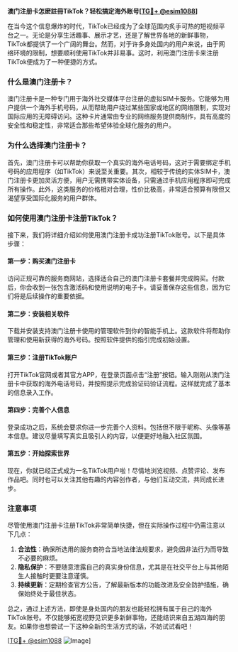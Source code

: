 **澳门注册卡怎麽註冊TikTok？轻松搞定海外账号[[TG💪+ @esim1088](https://t.me/s/esim1088)]**

在当今这个信息爆炸的时代，TikTok已经成为了全球范围内炙手可热的短视频平台之一。无论是分享生活趣事、展示才艺，还是了解世界各地的新鲜事物，TikTok都提供了一个广阔的舞台。然而，对于许多身处国内的用户来说，由于网络环境的限制，想要顺利使用TikTok并非易事。这时，利用澳门注册卡来注册TikTok便成为了一种便捷的方式。

### 什么是澳门注册卡？

澳门注册卡是一种专门用于海外社交媒体平台注册的虚拟SIM卡服务。它能够为用户提供一个海外手机号码，从而帮助用户绕过某些国家或地区的网络限制，实现对国际应用的无障碍访问。这种卡片通常由专业的网络服务提供商制作，具有高度的安全性和稳定性，非常适合那些希望体验全球化服务的用户。

### 为什么选择澳门注册卡？

首先，澳门注册卡可以帮助你获取一个真实的海外电话号码，这对于需要绑定手机号码的应用程序（如TikTok）来说至关重要。其次，相较于传统的实体SIM卡，澳门注册卡更加灵活方便，用户无需携带实体设备，只需通过手机应用程序即可完成所有操作。此外，这类服务的价格相对合理，性价比极高，非常适合预算有限但又渴望享受国际化服务的用户群体。

### 如何使用澳门注册卡注册TikTok？

接下来，我们将详细介绍如何使用澳门注册卡成功注册TikTok账号。以下是具体步骤：

#### 第一步：购买澳门注册卡

访问正规可靠的服务商网站，选择适合自己的澳门注册卡套餐并完成购买。付款后，你会收到一张包含激活码和使用说明的电子卡。请妥善保存这些信息，因为它们将是后续操作的重要依据。

#### 第二步：安装相关软件

下载并安装支持澳门注册卡使用的管理软件到你的智能手机上。这款软件将帮助你管理和使用新获得的海外号码。按照软件提供的指引完成初始设置。

#### 第三步：注册TikTok账户

打开TikTok官网或者其官方APP，在登录页面点击“注册”按钮。输入刚刚从澳门注册卡中获取的海外电话号码，并按照提示完成验证码验证流程。这样就完成了基本的信息录入工作。

#### 第四步：完善个人信息

登录成功之后，系统会要求你进一步完善个人资料。包括但不限于昵称、头像等基本信息。建议尽量填写真实且吸引人的内容，以便更好地融入社区氛围。

#### 第五步：开始探索世界

现在，你就已经正式成为一名TikTok用户啦！尽情地浏览视频、点赞评论、发布作品吧。同时也可以关注其他有趣的内容创作者，与他们互动交流，共同成长进步。

### 注意事项

尽管使用澳门注册卡注册TikTok非常简单快捷，但在实际操作过程中仍需注意以下几点：

1. **合法性**：确保所选用的服务商符合当地法律法规要求，避免因非法行为而导致不必要的麻烦。
2. **隐私保护**：不要随意泄露自己的真实身份信息，尤其是在社交平台上与其他陌生人接触时更要注意谨慎。
3. **持续更新**：定期检查官方公告，了解最新版本的功能改进及安全防护措施，确保始终处于最佳状态。

总之，通过上述方法，即使是身处国内的朋友也能轻松拥有属于自己的海外TikTok账号。不仅能够拓宽视野见识更多新鲜事物，还能结识来自五湖四海的朋友。如果你也想尝试一下这种全新的生活方式的话，不妨试试看吧！

[[TG💪+ @esim1088](https://t.me/s/esim1088) ![Image](https://i.postimg.cc/4NQfJmqS/Snipaste-2025-05-13-00-14-12.png)]